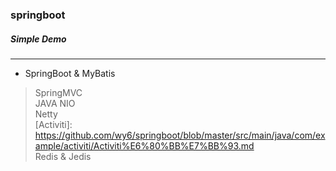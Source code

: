 ### springboot  
##### *Simple Demo*  
----
* SpringBoot & MyBatis
> SpringMVC  
> JAVA NIO  
> Netty  
> [Activiti]: https://github.com/wy6/springboot/blob/master/src/main/java/com/example/activiti/Activiti%E6%80%BB%E7%BB%93.md  
> Redis & Jedis
